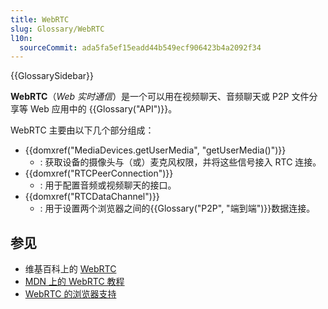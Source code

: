 ```yaml
---
title: WebRTC
slug: Glossary/WebRTC
l10n:
  sourceCommit: ada5fa5ef15eadd44b549ecf906423b4a2092f34
---
```


{{GlossarySidebar}}

**WebRTC**（_Web 实时通信_）是一个可以用在视频聊天、音频聊天或 P2P 文件分享等 Web 应用中的 {{Glossary("API")}}。

WebRTC 主要由以下几个部分组成：

- {{domxref("MediaDevices.getUserMedia", "getUserMedia()")}}
  - : 获取设备的摄像头与（或）麦克风权限，并将这些信号接入 RTC 连接。
- {{domxref("RTCPeerConnection")}}
  - : 用于配置音频或视频聊天的接口。
- {{domxref("RTCDataChannel")}}
  - : 用于设置两个浏览器之间的{{Glossary("P2P", "端到端")}}数据连接。

## 参见

- 维基百科上的 [WebRTC](https://zh.wikipedia.org/wiki/WebRTC)
- [MDN 上的 WebRTC 教程](/zh-CN/docs/Web/API/WebRTC_API)
- [WebRTC 的浏览器支持](https://caniuse.com/rtcpeerconnection)
